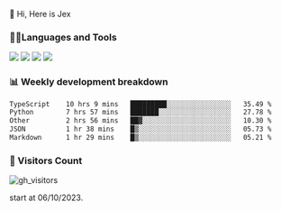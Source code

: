  👋 Hi, Here is Jex

 

### 🧑‍💻Languages and Tools

<code><a href="https://react.dev"><img src="https://api.iconify.design/logos:react.svg" /></a></code>
<code><a href="https://github.com/vuejs/core"><img src="https://api.iconify.design/logos:vue.svg" /></a></code> 
<code><a href="https://github.com/microsoft/TypeScript"><img src="https://api.iconify.design/logos:typescript-icon.svg" /></a></code>
<code><a href="https://threejs.org/"><img src="https://api.iconify.design/logos:threejs.svg" /></a></code>

### 📊 Weekly development breakdown

<!--START_SECTION:waka-->

```txt
TypeScript    10 hrs 9 mins   █████████░░░░░░░░░░░░░░░░   35.49 %
Python        7 hrs 57 mins   ███████░░░░░░░░░░░░░░░░░░   27.78 %
Other         2 hrs 56 mins   ██▓░░░░░░░░░░░░░░░░░░░░░░   10.30 %
JSON          1 hr 38 mins    █▒░░░░░░░░░░░░░░░░░░░░░░░   05.73 %
Markdown      1 hr 29 mins    █▒░░░░░░░░░░░░░░░░░░░░░░░   05.21 %
```

<!--END_SECTION:waka-->


### 👀 Visitors Count

![gh_visitors](https://profile-counter.glitch.me/jexlau/count.svg)

start at 06/10/2023.
